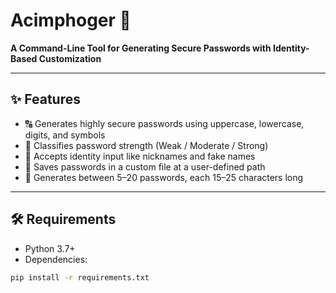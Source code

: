 # Acimphoger 🔐

**A Command-Line Tool for Generating Secure Passwords with Identity-Based Customization**

---

## ✨ Features

- 🔠 Generates highly secure passwords using uppercase, lowercase, digits, and symbols
- 🧠 Classifies password strength (Weak / Moderate / Strong)
- 🧾 Accepts identity input like nicknames and fake names
- 📁 Saves passwords in a custom file at a user-defined path
- 🔄 Generates between 5–20 passwords, each 15–25 characters long

---

## 🛠️ Requirements

- Python 3.7+
- Dependencies:
```bash
pip install -r requirements.txt

